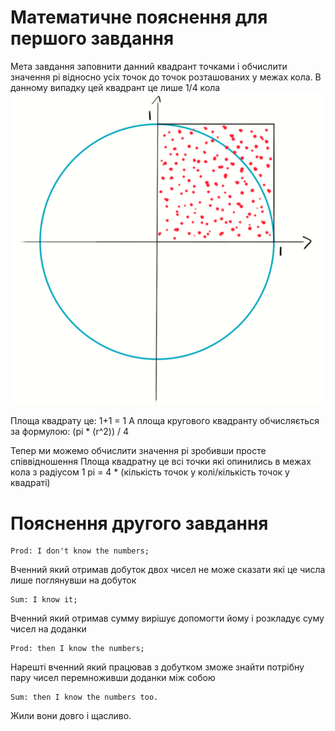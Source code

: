 # Математичне пояснення для першого завдання
Мета завдання заповнити данний квадрант точками і обчислити значення pi
відносно усіх точок до точок розташованих у межах кола.
В данному випадку цей квадрант це лише 1/4 кола
![](img.png)

Площа квадрату це: 1+1 = 1
А площа кругового квадранту обчисляється за формулою:
(pi * (r^2)) / 4

Тепер ми можемо обчислити значення pi зробивши просте співвідношення
Площа квадратну це всі точки які опинились в межах кола з радіусом 1
pi = 4 * (кількість точок у колі/кількість точок у квадраті) 

# Пояснення другого завдання

    Prod: I don't know the numbers;
Вченний який отримав добуток двох чисел не може сказати які це числа лише поглянувши на добуток

    Sum: I know it;
Вченний який отримав сумму вирішує допомогти йому і розкладує суму чисел на доданки

    Prod: then I know the numbers; 
Нарешті вченний який працював з добутком зможе знайти потрібну пару чисел перемноживши доданки між собою

    Sum: then I know the numbers too.

Жили вони довго і щасливо.